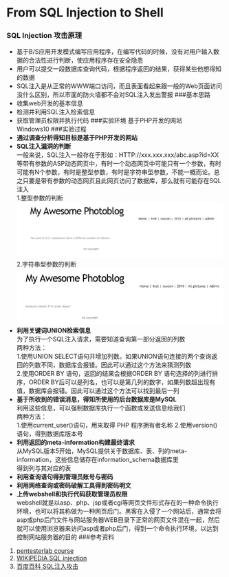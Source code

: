 # From SQL Injection to Shell
### SQL Injection 攻击原理
- 基于B/S应用开发模式编写应用程序，在编写代码的时候，没有对用户输入数据的合法性进行判断，使应用程序存在安全隐患   
- 用户可以提交一段数据库查询代码，根据程序返回的结果，获得某些他想得知的数据  
- SQL注入是从正常的WWW端口访问，而且表面看起来跟一般的Web页面访问没什么区别，所以市面的防火墙都不会对SQL注入发出警报
###基本思路
- 收集web开发的基本信息  
- 检测并利用SQL注入检索信息
- 获取管理员权限并执行代码
###实验环境
基于PHP开发的网站  
Windows10
###实验过程
- **通过调查分析得知目标是基于PHP开发的网站**   
- **SQL注入漏洞的判断**  
一般来说，SQL注入一般存在于形如：HTTP://xxx.xxx.xxx/abc.asp?id=XX等带有参数的ASP动态网页中，有时一个动态网页中可能只有一个参数，有时可能有N个参数，有时是整型参数，有时是字符串型参数，不能一概而论。总之只要是带有参数的动态网页且此网页访问了数据库，那么就有可能存在SQL注入  
1.整型参数的判断  
![](image/1.jpg)  
2.字符串型参数的判断  
![](image/2.jpg)   
- **利用关键词UNION检索信息**  
为了执行一个SQL注入请求，需要知道查询第一部分返回的列数  
两种方法：  
1.使用UNION SELECT语句并增加列数。如果UNION语句连接的两个查询返回的列数不同，数据库会报错。因此可以通过这个方法来猜测列数  
2.使用ORDER BY 语句，返回的结果会根据ORDER BY 语句选择的列进行排序，ORDER BY后可以是列名，也可以是第几列的数字，如果列数超出现有值，数据库会报错。因此可以通过这个方法可以找到最后一列  
- **基于所收到的错误消息，得知所使用的后台数据库是MySQL**  
利用这些信息，可以强制数据库执行一个函数或发送信息给我们  
两种方法：  
1.使用current_user()语句，用来取得 PHP 程序拥有者名称 
2.使用version()语句，得到数据库版本号  
- **利用返回的meta-information构建最终请求**  
从MySQL版本5开始，MySQL提供关于数据库、表、列的meta-information，这些信息储存在information_schema数据库里  
得到列与其对应的表
- **利用查询语句得到管理员账号与密码**  
- **利用网络查询或密码破解工具得到密码明文**  
- **上传webshell和执行代码获取管理员权限**  
webshell就是以asp、php、jsp或者cgi等网页文件形式存在的一种命令执行环境，也可以将其称做为一种网页后门。黑客在入侵了一个网站后，通常会将asp或php后门文件与网站服务器WEB目录下正常的网页文件混在一起，然后就可以使用浏览器来访问asp或者php后门，得到一个命令执行环境，以达到控制网站服务器的目的
###参考资料  
1. [pentesterlab course](https://pentesterlab.com/exercises/from_sqli_to_shell/course)  
2. [WIKIPEDIA SQL injection](https://en.wikipedia.org/wiki/SQL_injection)
3. [百度百科 SQL注入攻击](http://baike.baidu.com/view/983303.htm)

